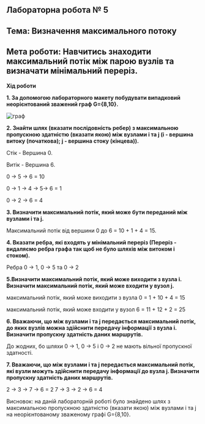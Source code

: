 ## Лабораторна робота № 5
## Тема: Визначення максимального потоку
## Мета роботи: Навчитись знаходити максимальний потік між парою вузлів та визначати мінімальний переріз.

**Хід роботи**

**1. За допомогою лабораторного макету побудувати випадковий неорієнтований зважений граф G={8,10}.**

![граф]()

**2. Знайти шлях (вказати послідовність ребер) з максимальною пропускною здатністю (вказати якою) між вузлами i та j (i - вершина витоку (початкова); j - вершина стоку (кінцева)).**

Стік - Вершина 0.

Витік - Вершина 6.

0 -> 5 -> 6 = 10 

0 -> 1 -> 4 -> 5-> 6  = 1

0 -> 2 -> 6 = 4

**3. Визначити максимальний потік, який може бути переданий між вузлами i та j.**

Максимальний потік від вершини 0 до 6 = 10 + 1 + 4 = 15.

**4. Вказати ребра, які входять у мінімальний переріз (Переріз - видаляємо ребра графа так щоб не було шляхів між витоком і стоком).**

Ребра  0 -> 1, 0 -> 5  та 0 -> 2


**5.Визначити максимальний потік, який може виходити з вузла i. Визначити максимальний потік, який може входити у вузол j.**

максимальний потік, який може виходити з вузла 0 = 1 + 10 + 4 = 15

максимальний потік, який може входити у вузол 6 = 11 + 12 + 2 = 25

**6. Вважаючи, що між вузлами i та j передається максимальний потік, до яких вузлів можна здійснити передачу інформації з вузла і. Визначити пропускну здатність даних маршрутів.**

До жодних, бо   шляхи 0 -> 1, 0 -> 5 i 0 -> 2  не мають вільної пропускної здатності.

**7. Вважаючи, що між вузлами i та j передається максимальний потік, які вузли можуть здійснити передачу інформації до вузла j. Визначити пропускну здатність даних маршрутів.**

2 -> 3 -> 7 -> 6 = 2
7 -> 3 -> 2 -> 6 = 4

Висновок: на даній лабораторній роботі було знайдено шлях з максимальною пропускною здатністю (вказати якою) між вузлами i та j на неорієнтованому зваженому графі G={8,10}.
